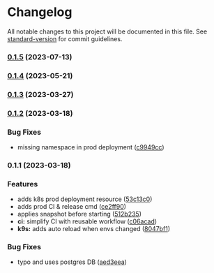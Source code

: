# Changelog

All notable changes to this project will be documented in this file. See [standard-version](https://github.com/conventional-changelog/standard-version) for commit guidelines.

### [0.1.5](https://github.com/floatingpoints/backend/compare/v0.1.4...v0.1.5) (2023-07-13)

### [0.1.4](https://github.com/floatingpoints/backend/compare/v0.1.3...v0.1.4) (2023-05-21)

### [0.1.3](https://github.com/floatingpoints/backend/compare/v0.1.2...v0.1.3) (2023-03-27)

### [0.1.2](https://github.com/floatingpoints/backend/compare/v0.1.1...v0.1.2) (2023-03-18)


### Bug Fixes

* missing namespace in prod deployment ([c9949cc](https://github.com/floatingpoints/backend/commit/c9949ccd87cb0532d0d8d9e428a7ab17555cce37))

### 0.1.1 (2023-03-18)


### Features

* adds k8s prod deployment resource ([53c13c0](https://github.com/floatingpoints/backend/commit/53c13c0fc53648858ad0b97afcb0ac0c8ae1cb6b))
* adds prod CI & release cmd ([ce2ff90](https://github.com/floatingpoints/backend/commit/ce2ff90a61de99b759a38c5f11a4777d0c9b79a2))
* applies snapshot before starting ([512b235](https://github.com/floatingpoints/backend/commit/512b235a99c1c79ad4c2352b6a98c82334d0c7df))
* **ci:** simplify CI with reusable workflow ([c06acad](https://github.com/floatingpoints/backend/commit/c06acad6cdc1c9035b199ad796a296734dd9dc2a))
* **k9s:** adds auto reload when envs changed ([8047bf1](https://github.com/floatingpoints/backend/commit/8047bf107204b8e6b11de1f8456c6a297ecab7d3))


### Bug Fixes

* typo and uses postgres  DB ([aed3eea](https://github.com/floatingpoints/backend/commit/aed3eeaf34072b1a5cb15b1da21b061b66cc555b))
